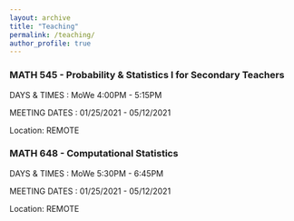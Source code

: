 ```yaml
---
layout: archive
title: "Teaching"
permalink: /teaching/
author_profile: true
---
```



### **MATH 545 - Probability & Statistics I for Secondary Teachers**

DAYS & TIMES : MoWe 4:00PM - 5:15PM

MEETING DATES : 01/25/2021 - 05/12/2021

Location: REMOTE


### **MATH 648 - Computational Statistics**

DAYS & TIMES : MoWe 5:30PM - 6:45PM

MEETING DATES : 01/25/2021 - 05/12/2021

Location: REMOTE
